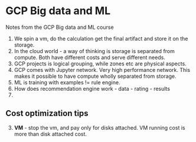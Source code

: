# GCP Big data and ML 
Notes from the GCP Big data and ML course

1. We spin a vm, do the calculation get the final artifact and store it on the storage.
2. In the cloud world - a way of thinking is storage is separated from compute. Both have different costs and serve different needs.
3. GCP projects is logical grouping, while zones etc are physical aspects.
4. GCP comes with Jupyter network. Very high performance network. This makes it possible to have compute wholly separated from storage.
5. ML is training with examples != rule engine.	
6. How does recommendation engine work - data - rating - results
7. 

## Cost optimization tips
3.  **VM** - stop the vm, and pay only for disks attached. VM running cost is more than disk attached cost.
<!--stackedit_data:
eyJoaXN0b3J5IjpbMjA5MDAxOTY1MSwtNjgxNjQ1ODE3LC01OD
kxOTQzODQsLTE2NDkxNjczOTYsLTI0OTQ5NDI0NSw4NTkzNzA3
MSwtNTM1MTQ1ODU3XX0=
-->